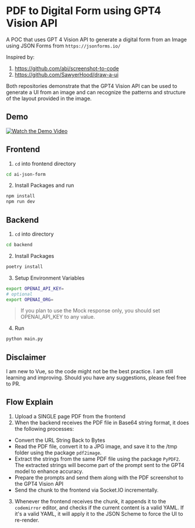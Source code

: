 # PDF to Digital Form using GPT4 Vision API

A POC that uses GPT 4 Vision API to generate a digital form from an Image using JSON Forms from `https://jsonforms.io/`

Inspired by:

1. https://github.com/abi/screenshot-to-code
2. https://github.com/SawyerHood/draw-a-ui

Both repositories demonstrate that the GPT4 Vision API can be used to generate a UI from an image and can recognize the
patterns and structure of the layout provided in the image.

## Demo

[![Watch the Demo Video](https://img.youtube.com/vi/HN_RxSpQXDg/maxresdefault.jpg)](https://youtu.be/HN_RxSpQXDg)

## Frontend

1. `cd` into frontend directory

```sh
cd ai-json-form
```

2. Install Packages and run

```sh
npm install
npm run dev
```

## Backend

1. `cd` into directory

```sh
cd backend
```

2. Install Packages

```sh
poetry install
```

3. Setup Environment Variables

```sh
export OPENAI_API_KEY=
# optional
export OPENAI_ORG=
```

> If you plan to use the Mock response only, you should set OPENAI_API_KEY to any value.

4. Run

```sh
python main.py
```

## Disclaimer

I am new to Vue, so the code might not be the best practice. I am still learning and improving. Should you have any
suggestions, please feel free to PR.

## Flow Explain

1. Upload a SINGLE page PDF from the frontend
2. When the backend receives the PDF file in Base64 string format, it does the following processes:

- Convert the URL String Back to Bytes
- Read the PDF file, convert it to a JPG image, and save it to the /tmp folder using the package `pdf2image`.
- Extract the strings from the same PDF file using the package `PyPDF2`. The extracted strings will become part of the
  prompt sent to the GPT4 model to enhance accuracy.
- Prepare the prompts and send them along with the PDF screenshot to the GPT4 Vision API
- Send the chunk to the frontend via Socket.IO incrementally.

3. Whenever the frontend receives the chunk, it appends it to the `codemirror` editor, and checks if the
   current content is a valid YAML. If it's a valid YAML, it will apply it to the JSON Scheme to force the UI to
   re-render.
